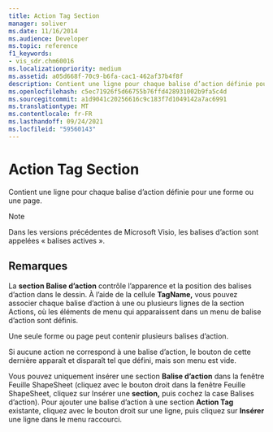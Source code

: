 ```yaml
---
title: Action Tag Section
manager: soliver
ms.date: 11/16/2014
ms.audience: Developer
ms.topic: reference
f1_keywords:
- vis_sdr.chm60016
ms.localizationpriority: medium
ms.assetid: a05d668f-70c9-b6fa-cac1-462af37b4f8f
description: Contient une ligne pour chaque balise d’action définie pour une forme ou une page.
ms.openlocfilehash: c5ec71926f5d66755b76ffd428931002b9fa5c4d
ms.sourcegitcommit: a1d9041c20256616c9c183f7d1049142a7ac6991
ms.translationtype: MT
ms.contentlocale: fr-FR
ms.lasthandoff: 09/24/2021
ms.locfileid: "59560143"
---
```

# <a name="action-tag-section"></a>Action Tag Section

Contient une ligne pour chaque balise d’action définie pour une forme ou une page.
  
> [!NOTE]
> Dans les versions précédentes de Microsoft Visio, les balises d’action sont appelées « balises actives ». 
  
## <a name="remarks"></a>Remarques

La **section Balise d’action** contrôle l’apparence et la position des balises d’action dans le dessin. À l’aide de la cellule **TagName,** vous pouvez associer chaque balise d’action à une ou plusieurs lignes de la section Actions, où les éléments de menu qui apparaissent dans un menu de balise d’action sont définis. 
  
 Une seule forme ou page peut contenir plusieurs balises d’action. 
  
Si aucune action ne correspond à une balise d’action, le bouton de cette dernière apparaît et disparaît tel que défini, mais son menu est vide.
  
Vous pouvez uniquement insérer une section **Balise d’action** dans la fenêtre Feuille ShapeSheet (cliquez avec le bouton droit dans la fenêtre Feuille ShapeSheet, cliquez sur Insérer une **section,** puis cochez la case Balises d’action).  Pour ajouter une balise d’action à une section **Action Tag** existante, cliquez avec le bouton droit sur une ligne, puis cliquez sur **Insérer** une ligne dans le menu raccourci. 
  

